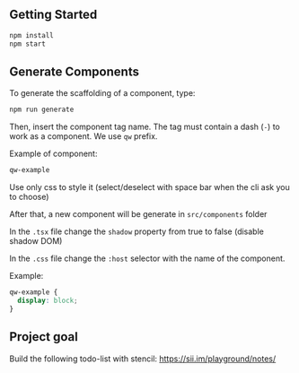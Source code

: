 
## Getting Started

```bash
npm install
npm start
```

## Generate Components

To generate the scaffolding of a component, type:

```bash
npm run generate
```

Then, insert the component tag name. The tag must contain a dash (`-`) to work as a component. We use `qw` prefix.

Example of component:

```bash
qw-example
```

Use only css to style it (select/deselect with space bar when the cli ask you to choose)

After that, a new component will be generate in `src/components` folder

In the `.tsx` file change the `shadow` property from true to false (disable shadow DOM)

In the `.css` file change the `:host` selector with the name of the component.

Example:

```css
qw-example {
  display: block;
}
```

## Project goal

Build the following todo-list with stencil: 
https://sii.im/playground/notes/
